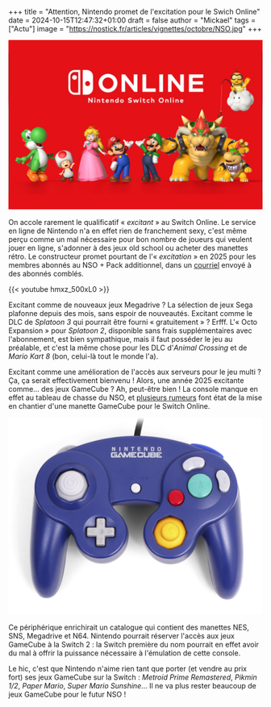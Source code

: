 +++
title = "Attention, Nintendo promet de l'excitation pour le Swich Online"
date = 2024-10-15T12:47:32+01:00
draft = false
author = "Mickael"
tags = ["Actu"]
image = "https://nostick.fr/articles/vignettes/octobre/NSO.jpg"
+++

![NSO](NSO.jpg "C'est la fête. Woohoo. Trop bien.")

On accole rarement le qualificatif « *excitant* » au Switch Online. Le service en ligne de Nintendo n'a en effet rien de franchement sexy, c'est même perçu comme un mal nécessaire pour bon nombre de joueurs qui veulent jouer en ligne, s'adonner à des jeux old school ou acheter des manettes rétro. Le constructeur promet pourtant de l'« *excitation* » en 2025 pour les membres abonnés au NSO + Pack additionnel, dans un [courriel](https://www.gonintendo.com/contents/41530-nintendo-recognizes-3-years-of-switch-online-expansion-pack-says-stay-tuned-for) envoyé à des abonnés comblés.

{{< youtube hmxz_500xL0 >}} 

Excitant comme de nouveaux jeux Megadrive ? La sélection de jeux Sega plafonne depuis des mois, sans espoir de nouveautés. Excitant comme le DLC de *Splatoon 3* qui pourrait être fourni « gratuitement » ? Erfff. L'« Octo Expansion » pour *Splatoon 2*, disponible sans frais supplémentaires avec l'abonnement, est bien sympathique, mais il faut posséder le jeu au préalable, et c'est la même chose pour les DLC d'*Animal Crossing* et de *Mario Kart 8* (bon, celui-là tout le monde l'a).

Excitant comme une amélioration de l'accès aux serveurs pour le jeu multi ? Ça, ça serait effectivement bienvenu ! Alors, une année 2025 excitante comme… des jeux GameCube ? Ah, peut-être bien ! La console manque en effet au tableau de chasse du NSO, et [plusieurs rumeurs](https://www.nintendolife.com/news/2024/10/rumour-nintendo-might-be-gearing-up-for-a-gamecube-controller-comeback) font état de la mise en chantier d'une manette GameCube pour le Switch Online.

![GameCube manette](GameCube_controller.jpg "")

Ce périphérique enrichirait un catalogue qui contient des manettes NES, SNS, Megadrive et N64. Nintendo pourrait réserver l'accès aux jeux GameCube à la Switch 2 : la Switch première du nom pourrait en effet avoir du mal à offrir la puissance nécessaire à l'émulation de cette console.

Le hic, c'est que Nintendo n'aime rien tant que porter (et vendre au prix fort) ses jeux GameCube sur la Switch : *Metroid Prime Remastered*, *Pikmin 1/2*, *Paper Mario*, *Super Mario Sunshine*… Il ne va plus rester beaucoup de jeux GameCube pour le futur NSO ! 